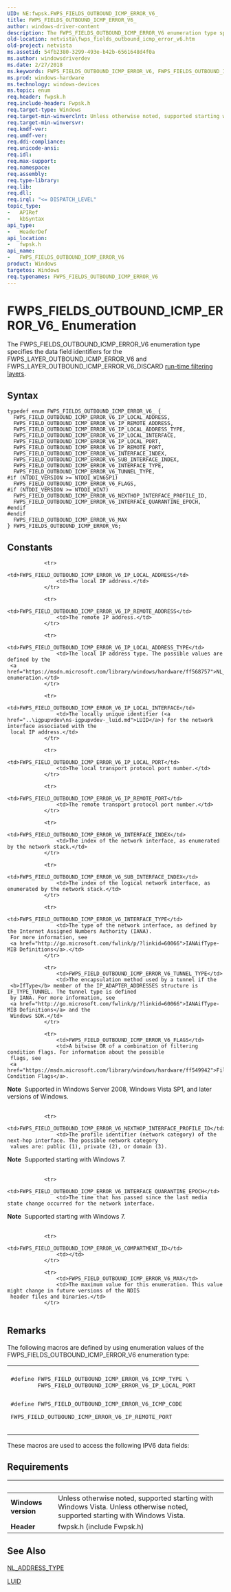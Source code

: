 ```yaml
---
UID: NE:fwpsk.FWPS_FIELDS_OUTBOUND_ICMP_ERROR_V6_
title: FWPS_FIELDS_OUTBOUND_ICMP_ERROR_V6_
author: windows-driver-content
description: The FWPS_FIELDS_OUTBOUND_ICMP_ERROR_V6 enumeration type specifies the data field identifiers for the FWPS_LAYER_OUTBOUND_ICMP_ERROR_V6 and FWPS_LAYER_OUTBOUND_ICMP_ERROR_V6_DISCARD run-time filtering layers.
old-location: netvista\fwps_fields_outbound_icmp_error_v6.htm
old-project: netvista
ms.assetid: 54fb2380-3299-493e-b42b-6561648d4f0a
ms.author: windowsdriverdev
ms.date: 2/27/2018
ms.keywords: FWPS_FIELDS_OUTBOUND_ICMP_ERROR_V6, FWPS_FIELDS_OUTBOUND_ICMP_ERROR_V6 enumeration [Network Drivers Starting with Windows Vista], FWPS_FIELDS_OUTBOUND_ICMP_ERROR_V6_, FWPS_FIELD_OUTBOUND_ICMP_ERROR_V6_FLAGS, FWPS_FIELD_OUTBOUND_ICMP_ERROR_V6_INTERFACE_INDEX, FWPS_FIELD_OUTBOUND_ICMP_ERROR_V6_INTERFACE_QUARANTINE_EPOCH, FWPS_FIELD_OUTBOUND_ICMP_ERROR_V6_INTERFACE_TYPE, FWPS_FIELD_OUTBOUND_ICMP_ERROR_V6_IP_LOCAL_ADDRESS, FWPS_FIELD_OUTBOUND_ICMP_ERROR_V6_IP_LOCAL_ADDRESS_TYPE, FWPS_FIELD_OUTBOUND_ICMP_ERROR_V6_IP_LOCAL_INTERFACE, FWPS_FIELD_OUTBOUND_ICMP_ERROR_V6_IP_LOCAL_PORT, FWPS_FIELD_OUTBOUND_ICMP_ERROR_V6_IP_REMOTE_ADDRESS, FWPS_FIELD_OUTBOUND_ICMP_ERROR_V6_IP_REMOTE_PORT, FWPS_FIELD_OUTBOUND_ICMP_ERROR_V6_MAX, FWPS_FIELD_OUTBOUND_ICMP_ERROR_V6_NEXTHOP_INTERFACE_PROFILE_ID, FWPS_FIELD_OUTBOUND_ICMP_ERROR_V6_SUB_INTERFACE_INDEX, FWPS_FIELD_OUTBOUND_ICMP_ERROR_V6_TUNNEL_TYPE, fwpsk/FWPS_FIELDS_OUTBOUND_ICMP_ERROR_V6, fwpsk/FWPS_FIELD_OUTBOUND_ICMP_ERROR_V6_FLAGS, fwpsk/FWPS_FIELD_OUTBOUND_ICMP_ERROR_V6_INTERFACE_INDEX, fwpsk/FWPS_FIELD_OUTBOUND_ICMP_ERROR_V6_INTERFACE_QUARANTINE_EPOCH, fwpsk/FWPS_FIELD_OUTBOUND_ICMP_ERROR_V6_INTERFACE_TYPE, fwpsk/FWPS_FIELD_OUTBOUND_ICMP_ERROR_V6_IP_LOCAL_ADDRESS, fwpsk/FWPS_FIELD_OUTBOUND_ICMP_ERROR_V6_IP_LOCAL_ADDRESS_TYPE, fwpsk/FWPS_FIELD_OUTBOUND_ICMP_ERROR_V6_IP_LOCAL_INTERFACE, fwpsk/FWPS_FIELD_OUTBOUND_ICMP_ERROR_V6_IP_LOCAL_PORT, fwpsk/FWPS_FIELD_OUTBOUND_ICMP_ERROR_V6_IP_REMOTE_ADDRESS, fwpsk/FWPS_FIELD_OUTBOUND_ICMP_ERROR_V6_IP_REMOTE_PORT, fwpsk/FWPS_FIELD_OUTBOUND_ICMP_ERROR_V6_MAX, fwpsk/FWPS_FIELD_OUTBOUND_ICMP_ERROR_V6_NEXTHOP_INTERFACE_PROFILE_ID, fwpsk/FWPS_FIELD_OUTBOUND_ICMP_ERROR_V6_SUB_INTERFACE_INDEX, fwpsk/FWPS_FIELD_OUTBOUND_ICMP_ERROR_V6_TUNNEL_TYPE, netvista.fwps_fields_outbound_icmp_error_v6, wfp_ref_5_const_3_data_fields_6b020d8c-912d-4684-8096-2bb815e26134.xml
ms.prod: windows-hardware
ms.technology: windows-devices
ms.topic: enum
req.header: fwpsk.h
req.include-header: Fwpsk.h
req.target-type: Windows
req.target-min-winverclnt: Unless otherwise noted, supported starting with Windows Vista.
req.target-min-winversvr: 
req.kmdf-ver: 
req.umdf-ver: 
req.ddi-compliance: 
req.unicode-ansi: 
req.idl: 
req.max-support: 
req.namespace: 
req.assembly: 
req.type-library: 
req.lib: 
req.dll: 
req.irql: "<= DISPATCH_LEVEL"
topic_type:
-	APIRef
-	kbSyntax
api_type:
-	HeaderDef
api_location:
-	fwpsk.h
api_name:
-	FWPS_FIELDS_OUTBOUND_ICMP_ERROR_V6
product: Windows
targetos: Windows
req.typenames: FWPS_FIELDS_OUTBOUND_ICMP_ERROR_V6
---
```


# FWPS_FIELDS_OUTBOUND_ICMP_ERROR_V6_ Enumeration
The FWPS_FIELDS_OUTBOUND_ICMP_ERROR_V6 enumeration type specifies the data field identifiers for the
  FWPS_LAYER_OUTBOUND_ICMP_ERROR_V6 and FWPS_LAYER_OUTBOUND_ICMP_ERROR_V6_DISCARD 
  <a href="https://msdn.microsoft.com/en-us/library/windows/desktop/aa366492">run-time filtering layers</a>.

## Syntax
````
typedef enum FWPS_FIELDS_OUTBOUND_ICMP_ERROR_V6_ { 
  FWPS_FIELD_OUTBOUND_ICMP_ERROR_V6_IP_LOCAL_ADDRESS,
  FWPS_FIELD_OUTBOUND_ICMP_ERROR_V6_IP_REMOTE_ADDRESS,
  FWPS_FIELD_OUTBOUND_ICMP_ERROR_V6_IP_LOCAL_ADDRESS_TYPE,
  FWPS_FIELD_OUTBOUND_ICMP_ERROR_V6_IP_LOCAL_INTERFACE,
  FWPS_FIELD_OUTBOUND_ICMP_ERROR_V6_IP_LOCAL_PORT,
  FWPS_FIELD_OUTBOUND_ICMP_ERROR_V6_IP_REMOTE_PORT,
  FWPS_FIELD_OUTBOUND_ICMP_ERROR_V6_INTERFACE_INDEX,
  FWPS_FIELD_OUTBOUND_ICMP_ERROR_V6_SUB_INTERFACE_INDEX,
  FWPS_FIELD_OUTBOUND_ICMP_ERROR_V6_INTERFACE_TYPE,
  FWPS_FIELD_OUTBOUND_ICMP_ERROR_V6_TUNNEL_TYPE,
#if (NTDDI_VERSION >= NTDDI_WIN6SP1)
  FWPS_FIELD_OUTBOUND_ICMP_ERROR_V6_FLAGS,
#if (NTDDI_VERSION >= NTDDI_WIN7)
  FWPS_FIELD_OUTBOUND_ICMP_ERROR_V6_NEXTHOP_INTERFACE_PROFILE_ID,
  FWPS_FIELD_OUTBOUND_ICMP_ERROR_V6_INTERFACE_QUARANTINE_EPOCH,
#endif 
#endif 
  FWPS_FIELD_OUTBOUND_ICMP_ERROR_V6_MAX
} FWPS_FIELDS_OUTBOUND_ICMP_ERROR_V6;
````

## Constants

<table>
            
                <tr>
                    <td>FWPS_FIELD_OUTBOUND_ICMP_ERROR_V6_IP_LOCAL_ADDRESS</td>
                    <td>The local IP address.</td>
                </tr>
            
                <tr>
                    <td>FWPS_FIELD_OUTBOUND_ICMP_ERROR_V6_IP_REMOTE_ADDRESS</td>
                    <td>The remote IP address.</td>
                </tr>
            
                <tr>
                    <td>FWPS_FIELD_OUTBOUND_ICMP_ERROR_V6_IP_LOCAL_ADDRESS_TYPE</td>
                    <td>The local IP address type. The possible values are defined by the 
     <a href="https://msdn.microsoft.com/library/windows/hardware/ff568757">NL_ADDRESS_TYPE</a> enumeration.</td>
                </tr>
            
                <tr>
                    <td>FWPS_FIELD_OUTBOUND_ICMP_ERROR_V6_IP_LOCAL_INTERFACE</td>
                    <td>The locally unique identifier (<a href="..\igpupvdev\ns-igpupvdev-_luid.md">LUID</a>) for the network interface associated with the
     local IP address.</td>
                </tr>
            
                <tr>
                    <td>FWPS_FIELD_OUTBOUND_ICMP_ERROR_V6_IP_LOCAL_PORT</td>
                    <td>The local transport protocol port number.</td>
                </tr>
            
                <tr>
                    <td>FWPS_FIELD_OUTBOUND_ICMP_ERROR_V6_IP_REMOTE_PORT</td>
                    <td>The remote transport protocol port number.</td>
                </tr>
            
                <tr>
                    <td>FWPS_FIELD_OUTBOUND_ICMP_ERROR_V6_INTERFACE_INDEX</td>
                    <td>The index of the network interface, as enumerated by the network stack.</td>
                </tr>
            
                <tr>
                    <td>FWPS_FIELD_OUTBOUND_ICMP_ERROR_V6_SUB_INTERFACE_INDEX</td>
                    <td>The index of the logical network interface, as enumerated by the network stack.</td>
                </tr>
            
                <tr>
                    <td>FWPS_FIELD_OUTBOUND_ICMP_ERROR_V6_INTERFACE_TYPE</td>
                    <td>The type of the network interface, as defined by the Internet Assigned Numbers Authority (IANA).
     For more information, see 
     <a href="http://go.microsoft.com/fwlink/p/?linkid=60066">IANAifType-MIB Definitions</a>.</td>
                </tr>
            
                <tr>
                    <td>FWPS_FIELD_OUTBOUND_ICMP_ERROR_V6_TUNNEL_TYPE</td>
                    <td>The encapsulation method used by a tunnel if the 
     <b>IfType</b> member of the IP_ADAPTER_ADDRESSES structure is IF_TYPE_TUNNEL. The tunnel type is defined
     by IANA. For more information, see 
     <a href="http://go.microsoft.com/fwlink/p/?linkid=60066">IANAifType-MIB Definitions</a> and the
     Windows SDK.</td>
                </tr>
            
                <tr>
                    <td>FWPS_FIELD_OUTBOUND_ICMP_ERROR_V6_FLAGS</td>
                    <td>A bitwise OR of a combination of filtering condition flags. For information about the possible
     flags, see 
     <a href="https://msdn.microsoft.com/library/windows/hardware/ff549942">Filtering Condition Flags</a>.
     

<div class="alert"><b>Note</b>  Supported in Windows Server 2008, Windows Vista SP1, and later versions of
     Windows.</div>
<div> </div></td>
                </tr>
            
                <tr>
                    <td>FWPS_FIELD_OUTBOUND_ICMP_ERROR_V6_NEXTHOP_INTERFACE_PROFILE_ID</td>
                    <td>The profile identifier (network category) of the next-hop interface. The possible network category
     values are: public (1), private (2), or domain (3).
     

<div class="alert"><b>Note</b>  Supported starting with Windows 7.</div>
<div> </div></td>
                </tr>
            
                <tr>
                    <td>FWPS_FIELD_OUTBOUND_ICMP_ERROR_V6_INTERFACE_QUARANTINE_EPOCH</td>
                    <td>The time that has passed since the last media state change occurred for the network interface.
     

<div class="alert"><b>Note</b>  Supported starting with Windows 7.</div>
<div> </div></td>
                </tr>
            
                <tr>
                    <td>FWPS_FIELD_OUTBOUND_ICMP_ERROR_V6_COMPARTMENT_ID</td>
                    <td></td>
                </tr>
            
                <tr>
                    <td>FWPS_FIELD_OUTBOUND_ICMP_ERROR_V6_MAX</td>
                    <td>The maximum value for this enumeration. This value might change in future versions of the NDIS
     header files and binaries.</td>
                </tr>
</table>

## Remarks

The following macros are defined by using enumeration values of the FWPS_FIELDS_OUTBOUND_ICMP_ERROR_V6
    enumeration type:

<div class="code"><span codelanguage=""><table>
<tr>
<th></th>
</tr>
<tr>
<td>
<pre>
#define FWPS_FIELD_OUTBOUND_ICMP_ERROR_V6_ICMP_TYPE \
        FWPS_FIELD_OUTBOUND_ICMP_ERROR_V6_IP_LOCAL_PORT

#define FWPS_FIELD_OUTBOUND_ICMP_ERROR_V6_ICMP_CODE \
        FWPS_FIELD_OUTBOUND_ICMP_ERROR_V6_IP_REMOTE_PORT
</pre>
</td>
</tr>
</table></span></div>
These macros are used to access the following IPV6 data fields:

## Requirements
| &nbsp; | &nbsp; |
| ---- |:---- |
| **Windows version** | Unless otherwise noted, supported starting with Windows Vista. Unless otherwise noted, supported starting with Windows Vista. |
| **Header** | fwpsk.h (include Fwpsk.h) |

## See Also

<a href="https://msdn.microsoft.com/library/windows/hardware/ff568757">NL_ADDRESS_TYPE</a>



<a href="..\igpupvdev\ns-igpupvdev-_luid.md">LUID</a>